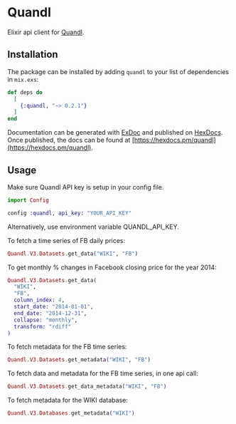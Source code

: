 # Quandl

Elixir api client for [Quandl](https://www.quandl.com/).

## Installation

The package can be installed by adding `quandl` to your list of dependencies in `mix.exs`:

```elixir
def deps do
  [
    {:quandl, "~> 0.2.1"}
  ]
end
```

Documentation can be generated with [ExDoc](https://github.com/elixir-lang/ex_doc)
and published on [HexDocs](https://hexdocs.pm). Once published, the docs can
be found at [https://hexdocs.pm/quandl](https://hexdocs.pm/quandl).

## Usage

Make sure Quandl API key is setup in your config file.

```elixir
import Config

config :quandl, api_key: "YOUR_API_KEY"
```

Alternatively, use environment variable QUANDL_API_KEY.

To fetch a time series of FB daily prices:

```elixir
Quandl.V3.Datasets.get_data("WIKI", "FB")
```

To get monthly % changes in Facebook closing price for the year 2014:
```elixir
Quandl.V3.Datasets.get_data(
  "WIKI",
  "FB",
  column_index: 4,
  start_date: "2014-01-01",
  end_date: "2014-12-31",
  collapse: "monthly",
  transform: "rdiff"
)
```

To fetch metadata for the FB time series:

```elixir
Quandl.V3.Datasets.get_metadata("WIKI", "FB")
```

To fetch data and metadata for the FB time series, in one api call:

```elixir
Quandl.V3.Datasets.get_data_metadata("WIKI", "FB")
```
To fetch metadata for the WIKI database:

```elixir
Quandl.V3.Databases.get_metadata("WIKI")
```
